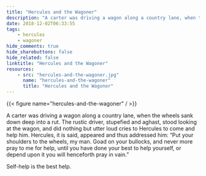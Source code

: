 ```yaml
---
title: "Hercules and the Wagoner"
description: "A carter was driving a wagon along a country lane, when the wheels sank down deep into a rut. - A fable by Aesop"
date: 2018-12-02T06:33:55
tags:
    - hercules
    - wagoner
hide_comments: true
hide_sharebuttons: false
hide_related: false
linktitle: "Hercules and the Wagoner"
resources:
    - src: "hercules-and-the-wagoner.jpg"
      name: "hercules-and-the-wagoner"
      title: "Hercules and the Wagoner"
---
```


{{< figure name="hercules-and-the-wagoner" / >}}

A carter was driving a wagon along a country lane, when the wheels sank down deep into a rut. The rustic driver, stupefied and aghast, stood looking at the wagon, and did nothing but utter loud cries to Hercules to come and help him. Hercules, it is said, appeared and thus addressed him: “Put your shoulders to the wheels, my man. Goad on your bullocks, and never more pray to me for help, until you have done your best to help yourself, or depend upon it you will henceforth pray in vain.”

Self-help is the best help.
